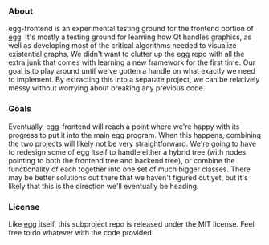 ### About
egg-frontend is an experimental testing ground for the frontend portion of [egg](https://github.com/casey-c/egg). It's mostly a testing ground for learning how Qt handles graphics, as well as developing most of the critical algorithms needed to visualize existential graphs. We didn't want to clutter up the egg repo with all the extra junk that comes with learning a new framework for the first time. Our goal is to play around until we've gotten a handle on what exactly we need to implement. By extracting this into a separate project, we can be relatively messy without worrying about breaking any previous code.

### Goals
Eventually, egg-frontend will reach a point where we're happy with its progress to put it into the main egg program. When this happens, combining the two projects will likely not be very straightforward. We're going to have to redesign some of egg itself to handle either a hybrid tree (with nodes pointing to both the frontend tree and backend tree), or combine the functionality of each together into one set of much bigger classes. There may be better solutions out there that we haven't figured out yet, but it's likely that this is the direction we'll eventually be heading.

### License
Like [egg](https://github.com/casey-c/egg) itself, this subproject repo is released under the MIT license. Feel free to do whatever with the code provided.
